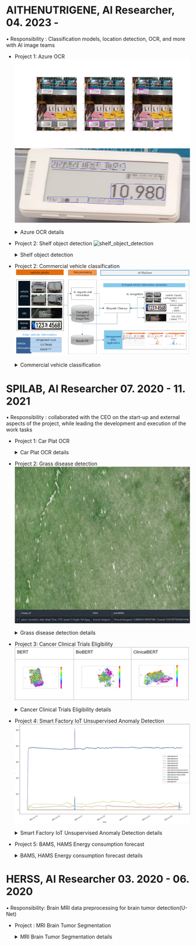 # AITHENUTRIGENE, AI Researcher, 04. 2023 - 
• Responsibility : Classification models, location detection, OCR, and more with AI image teams


* Project 1: Azure OCR 
![Azure OCR1](./image/azure_ocr/IMG_8657.JPG)  
![Azure OCR2](./image/azure_ocr/IMG_8657_0.JPG)
    <details>
    <summary> Azure OCR details </summary>
        <div markdown="1">

        - Background : Extracting information from in-store price tags with photography

        – Achievement: 
        • Taking in-store photos. 
        • Locate price tags in the photo. ( Azure computer vision : Object Detection)
        • Identify text within a price tag. ( Azure OCR )
    </div>
    </details>

* Project 2: Shelf object detection
![shelf_object_detection](./image/shelf_object_detection/output.png)  
    <details>
    <summary> Shelf object detection </summary>
        <div markdown="1">

        - Background : Object detection and image classification on snack shelf

        – Achievement: 
        • Taking in-store snack shelf photos. 
        • Object detect snack in the photo. ( DINO model in deterx library (https://github.com/IDEA-Research/detrex/))
        • Image classification and find snack name ( VIT in timm library)
    </div>
    </details>


* Project 2: Commercial vehicle classification
![Commercial vehicle](./image/Commercial_vehicle_classification/Commercial_vehicle_classification.png)
    <details>
    <summary> Commercial vehicle classification </summary>
        <div markdown="1">

        - Background : A project to check with AI whether the contents of the photo and the entered vehicle information match in commercial vehicles

        – Achievement: 
        • Input 6 images and vehicle information through the app.
            • Vehicle photos 4(front, back, right, left)
            • Vehicle information 3 (car type , car license plate, vehicle identification number(VIN) )
        • Image classification by combining four images. ( Swin-Transformer V2 (https://github.com/microsoft/Swin-Transformer) )
            • Anomaly detection through slightly unsupervised methods
        • Commercial vehicle license plate details and VIN OCR ( Use PaddleOCR Directly (https://github.com/PaddlePaddle/PaddleOCR/tree/release/2.7.1) )
    </div>
    </details>



# SPILAB, AI Researcher 07. 2020 - 11. 2021
• Responsibility : collaborated with the CEO on the start-up and external aspects of the project, while leading the development and execution of the work tasks

* Project 1: Car Plat OCR
    <details>
    <summary> Car Plat OCR details</summary>
        <div markdown="1">
        
        
        - Background : Check the type and license plate number of the vehicle entering the electric vehicle charging station

        – Achievement: 
        • Raspberry pi 4 Image Collection. 
        • Electronic car plate generate (image aug-mentation). 
        • Car Plate Detection (Yolo v4, v5). 
        • Optical Character Recognition (BidirectionalLSTM).

        - link : https://github.com/forallx94/Electronic-Car-Generate

    </div>
    </details>

* Project 2: Grass disease detection
![grass_disease_detection](./image/grass_disease_detection/place_mountain1_date_May6_Time_1720_speed_3_Height_5M_6.jpg)
    <details>
    <summary> Grass disease detection details</summary>
        <div markdown="1">

        - Background : Check the condition of the grass and the presence of diseases through drone images taken in the morning at the golf course

        – Achievement: 
        • Switch uploaded videos to images. 
        • Grass disease detect (EfficientNet B5).
        • Upload result at MongoDB.
    </div>
    </details>

* Project 3: Cancer Clinical Trials Eligibility
![CCTE](./image/CCTE/001.png)
    <details>
    <summary> Cancer Clinical Trials Eligibility details </summary>
        <div markdown="1">
        - Background : Using cancer clinical trial data to provide additional information on new patients

        – Achievement: 
        • Data preprocessing. 
        • Word Embedding (TF-IDF, Word2Vec, BERT).
        • Network Anlysis, Clustering (HDBSCAN, Hierarchical Clustering). 
        • keyword extraction.

    </div>
    </details>

* Project 4: Smart Factory IoT Unsupervised Anomaly Detection
![samrt_facory](./image/smart_factory/001.png)
    <details>
    <summary> Smart Factory IoT Unsupervised Anomaly Detection details</summary>
        <div markdown="1">

        - Background : A model that predicts abnormal parts using IoT data provided from factories

        – Achievement: 
        • Call factory compressor,rectifier data from MySQL. 
        • Data Preprocessing. Un-supervised anomaly detection(Machine Learning, prophet, Autoencoder). 

        - link : https://github.com/forallx94/Sequential_Anomaly_detecion

    </div>
    </details>

* Project 5: BAMS, HAMS Energy consumption forecast
    <details>
    <summary>  BAMS, HAMS Energy consumption forecast details</summary>
        <div markdown="1">

        - Background : Predict temperature, humidity, electricity usage, hot water usage, etc. of house and buildings

        – Achievement: 
        • House, Building Energy consumption data preprocessing. 
        • Energy consumption forecast (Prophet, Residual LSTM). 
        • Upload result at MongoDB.
    </div>
    </details>

# HERSS, AI Researcher 03. 2020 - 06. 2020
• Responsibility: Brain MRI data preprocessing for brain tumor detection(U-Net)  
* Project : MRI Brain Tumor Segmentation
    <details>
    <summary> MRI Brain Tumor Segmentation details </summary>
    <div markdown="1">

        – Achievement: Applied 6 data preprocessing methods(Z-score normalization, whit strip, Ravel etc) to the brain MRI data, but none resulted in a significant improvement in performance.  

        – Insight: When compared to the underlying The Brain Tumor Segmentation (BraTS) data Identified that the delivered data was not the original data, leading to the discovery of a problem with the data preprocessing. This helped to identify a major issue with the data and led to improvements in data handling processes at the company.  
    </div>
    </details>

